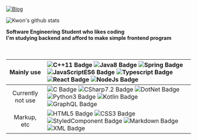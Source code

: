 [![Blog](https://img.shields.io/badge/🗂Blog-My_CodeWiki-red?style=for-the-badge)](https://www.notion.so/sckwon770/My-Code-Wiki-d842bed9b8ac49d793c91c03e9f4418b)

![Kwon's github stats](https://github-readme-stats.vercel.app/api?username=Kwon770&show_icons=true&theme=radical)

**Software Engineering Student who likes coding**<br/>**I'm studying backend and afford to make simple frontend program**
<br/>
<br/>
<br/>

|    Mainly use     | ![C++11 Badge](https://img.shields.io/badge/-C%2B%2B11-00599C?style=flat&logo=C%2B%2B&logoColor=FFFFFF) ![Java8 Badge](https://img.shields.io/badge/-Java8-e74c3c?style=flat&logo=Java&logoColor=FFFFFF) ![Spring Badge](https://img.shields.io/badge/-Spring-55efc4?style=flat&logo=Spring&logoColor=FFFFFF) ![JavaScriptES6 Badge](https://img.shields.io/badge/-JavaScriptES6-F7DF1E?style=flat&logo=JavaScript&logoColor=FFFFFF) ![Typescript Badge](https://img.shields.io/badge/-Typescript-00599C?style=flat&logo=Typescript&logoColor=FFFFFF) ![React Badge](https://img.shields.io/badge/-React-74b9ff?style=flat&logo=React&logoColor=FFFFFF) ![NodeJs Badge](https://img.shields.io/badge/-NodeJs-339933?style=flat&logo=node.js&logoColor=FFFFFF) |
| :---------------: | :------------------------------------------------------------------------------------------------------------------------------------------------------------------------------------------------------------------------------------------------------------------------------------------------------------------------------------------------------------------------------------------------------------------------------------------------------------------------------------------------------------------------------------------------------------------------------------------------------------------------------------------------------------------------------------------------------------------------------------------------------------ |
| Currently not use | ![C Badge](https://img.shields.io/badge/-C-A8B9CC?style=flat&logo=C&logoColor=FFFFFF) ![CSharp7.2 Badge](https://img.shields.io/badge/-C%237.2-9b59b6?style=flat&logo=C-Sharp&logoColor=FFFFFF) ![DotNet Badge](https://img.shields.io/badge/-DotNet-5C2D91?style=flat&logo=.Net&logoColor=FFFFFF) ![Python3 Badge](https://img.shields.io/badge/-Python3-3776AB?style=flat&logo=Python&logoColor=FFFFFF) ![Kotlin Badge](https://img.shields.io/badge/-Kotlin-e67e22?style=flat&logo=Kotlin&logoColor=FFFFFF) ![GraphQL Badge](https://img.shields.io/badge/-GraphQL-E10098?style=flat&logo=GraphQL&logoColor=FFFFFF)                                                                                                                                        |
|    Markup, etc    | ![HTML5 Badge](https://img.shields.io/badge/-HTML5-E34F26?style=flat&logo=HTML5&logoColor=FFFFFF) ![CSS3 Badge](https://img.shields.io/badge/-CSS3-1572B6?style=flat&logo=CSS3&logoColor=FFFFFF) ![StyledComponent Badge](https://img.shields.io/badge/-Styled--Components-DB7093?style=flat&logo=styled-components&logoColor=FFFFFF) ![Markdown Badge](https://img.shields.io/badge/-Markdown-000000?style=flat&logo=Markdown&logoColor=FFFFFF) ![XML Badge](https://img.shields.io/badge/-XML-000000?style=flat)                                                                                                                                                                                                                                            |
